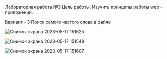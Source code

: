 Лабораторная работа №3 Цель работы: Изучить принципы работы web - приложений.

Вариант - 3 Поиск самого частого слова в файле

![Снимок экрана 2023-05-17 151625](https://github.com/Dissmor/Laba-3_OPD/assets/83116818/290a1d40-99fa-4c7a-8d9c-59c087f51fe4)

![Снимок экрана 2023-05-17 151548](https://github.com/Dissmor/Laba-3_OPD/assets/83116818/df26afa0-5e7b-4d55-a022-6f6300a7dcda)

![Снимок экрана 2023-05-17 151607](https://github.com/Dissmor/Laba-3_OPD/assets/83116818/b00402d9-116f-4f9c-9358-e5cfb0903984)
